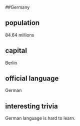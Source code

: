 ##Germany
## population
84.64 millions

## capital
Berlin
 
## official language
German

## interesting trivia
German language is hard to learn.


